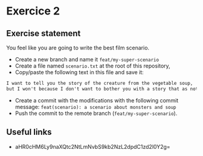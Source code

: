 # Exercice 2

## Exercise statement

You feel like you are going to write the best film scenario.

- Create a new branch and name it `feat/my-super-scenario`
- Create a file named `scenario.txt` at the root of this repository,
- Copy/paste the following text in this file and save it:

```txt
I want to tell you the story of the creature from the vegetable soup,
but I won't because I don't want to bother you with a story that as nothing to do with these exercices.
```

- Create a commit with the modifications with the following commit message: `feat(scenario): a scenario about monsters and soup`
- Push the commit to the remote branch (`feat/my-super-scenario`).

## Useful links

- aHR0cHM6Ly9naXQtc2NtLmNvbS9kb2NzL2dpdC1zd2l0Y2g=
